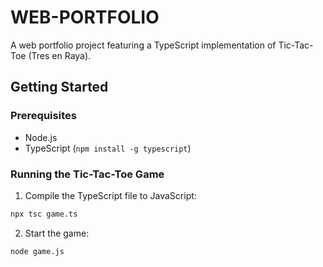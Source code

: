 # WEB-PORTFOLIO

A web portfolio project featuring a TypeScript implementation of Tic-Tac-Toe (Tres en Raya).

## Getting Started

### Prerequisites
- Node.js
- TypeScript (`npm install -g typescript`)

### Running the Tic-Tac-Toe Game
1. Compile the TypeScript file to JavaScript:
```bash
npx tsc game.ts
```
2. Start the game:
```bash
node game.js
```

